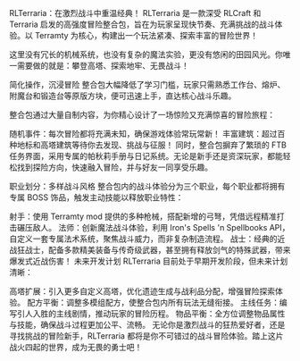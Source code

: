RLTerraria：在激烈战斗中重温经典！
RLTerraria 是一款深受 RLCraft 和 Terraria 启发的高强度冒险整合包，旨在为玩家呈现快节奏、充满挑战的战斗体验。以 Terramty 为核心，构建出一个玩法紧凑、探索丰富的冒险世界！

这里没有冗长的机械系统，也没有复杂的魔法实验，更没有悠闲的田园风光。你唯一需要做的就是：攀登高塔、探索地牢、无畏战斗！

简化操作，沉浸冒险
整合包大幅降低了学习门槛，玩家只需熟悉工作台、熔炉、附魔台和锻造台等原版方块，便可迅速上手，直达核心战斗乐趣。

整合包通过大量自制内容，为你精心设计了一场惊险又充满惊喜的冒险旅程：

随机事件：每次冒险都将充满未知，确保游戏体验常玩常新！
丰富建筑：超过百种地标和高塔建筑等待你去发现、挑战与征服！
同时，整合包摒弃了繁琐的 FTB 任务界面，采用专属的帕秋莉手册与日记系统。无论是新手还是资深玩家，都能轻松找到探险方向，快速融入冒险，并与好友一同享受乐趣。

职业划分：多样战斗风格
整合包内的战斗体验分为三个职业，每个职业都将拥有专属 BOSS 饰品，触发主动技能以释放职业特性：

射手：使用 Terramty mod 提供的多种枪械，搭配新增的弓弩，凭借远程精准打击碾压敌人。
法师：创新魔法战斗体验，利用 Iron's Spells 'n Spellbooks API，自定义一套专属法术系统，聚焦战斗威力，而非复杂制造流程。
战士：经典的近战狂战士，配备多款精美装备与传奇级武器，甚至拥有释放剑气的特殊武器，带来爆发式近战伤害！
未来开发计划
RLTerraria 目前处于早期开发阶段，但未来计划清晰：

高塔扩展：引入更多自定义高塔，优化遗迹生成与战利品分配，增强冒险探索体验。
配方平衡：调整多模组配方，使整合包内所有玩法无缝衔接。
主线任务：编写引人入胜的主线剧情，推动玩家的冒险历程。
物品平衡：全方位调整物品属性与技能，确保战斗过程更加公平、流畅。
无论你是激烈战斗的狂热爱好者，还是寻找挑战的冒险新手，RLTerraria 都将是你不可错过的战斗冒险体验。踏上这片战火四起的世界，成为无畏的勇士吧！
